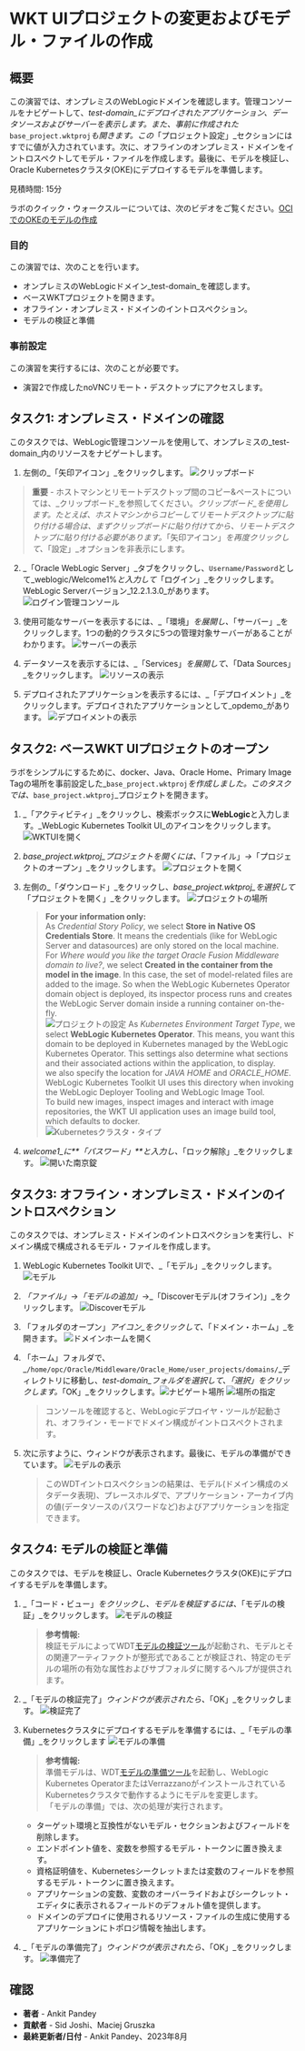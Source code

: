 # WKT UIプロジェクトの変更およびモデル・ファイルの作成

## 概要

この演習では、オンプレミスのWebLogicドメインを確認します。管理コンソールをナビゲートして、_test-domain_にデプロイされたアプリケーション、データソースおよびサーバーを表示します。また、事前に作成された_`base_project.wktproj`_も開きます。この_「プロジェクト設定」_セクションにはすでに値が入力されています。次に、オフラインのオンプレミス・ドメインをイントロスペクトしてモデル・ファイルを作成します。最後に、モデルを検証し、Oracle Kubernetesクラスタ(OKE)にデプロイするモデルを準備します。

見積時間: 15分

ラボのクイック・ウォークスルーについては、次のビデオをご覧ください。[OCIでのOKEのモデルの作成](videohub:1_qdch3qqg)

### 目的

この演習では、次のことを行います。

*   オンプレミスのWebLogicドメイン_test-domain_を確認します。
*   ベースWKTプロジェクトを開きます。
*   オフライン・オンプレミス・ドメインのイントロスペクション。
*   モデルの検証と準備

### 事前設定

この演習を実行するには、次のことが必要です。

*   演習2で作成したnoVNCリモート・デスクトップにアクセスします。

## タスク1: オンプレミス・ドメインの確認

このタスクでは、WebLogic管理コンソールを使用して、オンプレミスの_test-domain_内のリソースをナビゲートします。

1.  左側の_「矢印アイコン」_をクリックします。 ![クリップボード](images/clipboard.png)

> **重要** - ホストマシンとリモートデスクトップ間のコピー&ペーストについては、_クリップボード_を参照してください。_クリップボード_を使用します。たとえば、ホストマシンからコピーしてリモートデスクトップに貼り付ける場合は、まずクリップボードに貼り付けてから、リモートデスクトップに貼り付ける必要があります。_「矢印アイコン」_を再度クリックして、_「設定」_オプションを非表示にします。

2.  _「Oracle WebLogic Server」_タブをクリックし、`Username/Password`として_weblogic/Welcome1%_と入力して_「ログイン」_をクリックします。WebLogic Serverバージョン_12.2.1.3.0_があります。  
    ![ログイン管理コンソール](images/login-admin-console.png)
    
3.  使用可能なサーバーを表示するには、_「環境」_を展開し、_「サーバー」_をクリックします。1つの動的クラスタに5つの管理対象サーバーがあることがわかります。 ![サーバーの表示](images/view-servers.png)
    
4.  データソースを表示するには、_「Services」_を展開して、_「Data Sources」_をクリックします。 ![リソースの表示](images/view-datasources.png)
    
5.  デプロイされたアプリケーションを表示するには、_「デプロイメント」_をクリックします。デプロイされたアプリケーションとして_opdemo_があります。 ![デプロイメントの表示](images/view-deployments.png)
    

## タスク2: ベースWKT UIプロジェクトのオープン

ラボをシンプルにするために、docker、Java、Oracle Home、Primary Image Tagの場所を事前設定した_`base_project.wktproj`_を作成しました。このタスクでは、_`base_project.wktproj`_プロジェクトを開きます。

1.  _「アクティビティ」_をクリックし、検索ボックスに**WebLogic**と入力します。_WebLogic Kubernetes Toolkit UI_のアイコンをクリックします。 ![WKTUIを開く](images/open-wktui.png)
    
2.  _base\_project.wktproj_プロジェクトを開くには、_「ファイル」_→_「プロジェクトのオープン」_をクリックします。 ![プロジェクトを開く](images/open-project.png)
    
3.  左側の_「ダウンロード」_をクリックし、_base\_project.wktproj_を選択して_「プロジェクトを開く」_をクリックします。 ![プロジェクトの場所](images/project-location.png)
    
    > **For your information only:**  
    > As _Credential Story Policy_, we select **Store in Native OS Credentials Store**. It means the credentials (like for WebLogic Server and datasources) are only stored on the local machine.  
    > For _Where would you like the target Oracle Fusion Middleware domain to live?_, we select **Created in the container from the model in the image**. In this case, the set of model-related files are added to the image. So when the WebLogic Kubernetes Operator domain object is deployed, its inspector process runs and creates the WebLogic Server domain inside a running container on-the-fly.  
    > ![プロジェクトの設定](images/project-settings.png) As _Kubernetes Environment Target Type_, we select **WebLogic Kubernetes Operator**. This means, you want this domain to be deployed in Kubernetes managed by the WebLogic Kubernetes Operator. This settings also determine what sections and their associated actions within the application, to display.  
    > we also specify the location for _JAVA HOME_ and _ORACLE\_HOME_. WebLogic Kubernetes Toolkit UI uses this directory when invoking the WebLogic Deployer Tooling and WebLogic Image Tool.  
    > To build new images, inspect images and interact with image repositories, the WKT UI application uses an image build tool, which defaults to docker.  
    > ![Kubernetesクラスタ・タイプ](images/kubernetes-cluster-type.png)
    
4.  _welcome1_に**「パスワード」**と入力し、_「ロック解除」_をクリックします。 ![開いた南京錠](images/unlock.png)
    

## タスク3: オフライン・オンプレミス・ドメインのイントロスペクション

このタスクでは、オンプレミス・ドメインのイントロスペクションを実行し、ドメイン構成で構成されるモデル・ファイルを作成します。

1.  WebLogic Kubernetes Toolkit UIで、_「モデル」_をクリックします。 ![モデル](images/click-model.png)
    
2.  _「ファイル」_→_「モデルの追加」_→_「Discoverモデル(オフライン)」_をクリックします。 ![Discoverモデル](images/discover-model.png)
    
3.  「フォルダのオープン」_アイコン_をクリックして、_「ドメイン・ホーム」_を開きます。 ![ドメインホームを開く](images/open-domain-home.png)
    
4.  「ホーム」フォルダで、_`/home/opc/Oracle/Middleware/Oracle_Home/user_projects/domains/`_ディレクトリに移動し、_test-domain_フォルダを選択して、「_選択_」をクリックします。_「OK」_をクリックします。![ナビゲート場所](images/navigate-location.png) ![場所の指定](images/specify-location.png)
    
    > コンソールを確認すると、WebLogicデプロイヤ・ツールが起動され、オフライン・モードでドメイン構成がイントロスペクトされます。
    
5.  次に示すように、ウィンドウが表示されます。最後に、モデルの準備ができています。 ![モデルの表示](images/view-model.png)
    
    > このWDTイントロスペクションの結果は、モデル(ドメイン構成のメタデータ表現)、プレースホルダで、アプリケーション・アーカイブ内の値(データソースのパスワードなど)およびアプリケーションを指定できます。
    

## タスク4: モデルの検証と準備

このタスクでは、モデルを検証し、Oracle Kubernetesクラスタ(OKE)にデプロイするモデルを準備します。

1.  _「コード・ビュー」_をクリックし、モデルを検証するには、_「モデルの検証」_をクリックします。 ![モデルの検証](images/validate-model.png)
    
    > **参考情報:**  
    > 検証モデルによってWDT[モデルの検証ツール](https://oracle.github.io/weblogic-deploy-tooling/userguide/tools/validate/)が起動され、モデルとその関連アーティファクトが整形式であることが検証され、特定のモデルの場所の有効な属性およびサブフォルダに関するヘルプが提供されます。
    
2.  _「モデルの検証完了」_ウィンドウが表示されたら、_「OK」_をクリックします。 ![検証完了](images/validate-complete.png)
    
3.  Kubernetesクラスタにデプロイするモデルを準備するには、_「モデルの準備」_をクリックします ![モデルの準備](images/prepare-model.png)
    
    > **参考情報:**  
    > 準備モデルは、WDT[モデルの準備ツール](https://oracle.github.io/weblogic-deploy-tooling/userguide/tools/prepare/)を起動し、WebLogic Kubernetes OperatorまたはVerrazzanoがインストールされているKubernetesクラスタで動作するようにモデルを変更します。  
    > 「モデルの準備」では、次の処理が実行されます。
    
    *   ターゲット環境と互換性がないモデル・セクションおよびフィールドを削除します。
    *   エンドポイント値を、変数を参照するモデル・トークンに置き換えます。
    *   資格証明値を、Kubernetesシークレットまたは変数のフィールドを参照するモデル・トークンに置き換えます。
    *   アプリケーションの変数、変数のオーバーライドおよびシークレット・エディタに表示されるフィールドのデフォルト値を提供します。
    *   ドメインのデプロイに使用されるリソース・ファイルの生成に使用するアプリケーションにトポロジ情報を抽出します。
4.  _「モデルの準備完了」_ウィンドウが表示されたら、_「OK」_をクリックします。 ![準備完了](images/prepare-complete.png)
    

## 確認

*   **著者** - Ankit Pandey
*   **貢献者** - Sid Joshi、Maciej Gruszka
*   **最終更新者/日付** - Ankit Pandey、2023年8月